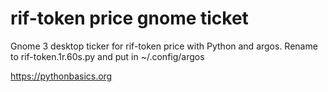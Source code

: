 # rif-token price gnome ticket 

Gnome 3 desktop ticker for rif-token price with Python and argos. Rename to rif-token.1r.60s.py and put in ~/.config/argos

https://pythonbasics.org
